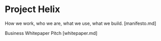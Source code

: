 # Project Helix

How we work, who we are, what we use, what we build.
[manifesto.md]

Business Whitepaper Pitch
[whitepaper.md]
